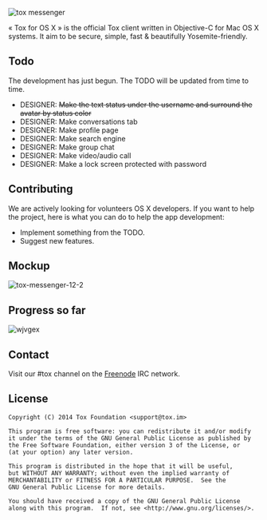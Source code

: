 ![tox messenger](https://cloud.githubusercontent.com/assets/2057765/5236781/1344dc32-784f-11e4-937a-15a655c79389.jpg)

« Tox for OS X » is the official Tox client written in Objective-C for Mac OS X systems. It aim to be secure, simple, fast & beautifully Yosemite-friendly.

Todo
-------

The development has just begun. The TODO will be updated from time to time.

- DESIGNER: <del>Make the text status under the username and surround the avatar by status color</del>
- DESIGNER: Make conversations tab
- DESIGNER: Make profile page
- DESIGNER: Make search engine
- DESIGNER: Make group chat
- DESIGNER: Make video/audio call
- DESIGNER: Make a lock screen protected with password

Contributing
------------

We are actively looking for volunteers OS X developers. If you want to help the project, here is what you can do to help the app development:
- Implement something from the TODO.
- Suggest new features.

Mockup
-------

![tox-messenger-12-2](https://cloud.githubusercontent.com/assets/2057765/5236993/d23fd7a0-7862-11e4-973b-4248c2f9bdd9.png)

Progress so far
-----------
![wjvgex](https://cloud.githubusercontent.com/assets/2031258/5236895/5f22d94a-7810-11e4-9713-c4500307c34a.png)

Contact
-------

Visit our #tox channel on the [Freenode](https://freenode.net/) IRC network.

License
-------

    Copyright (C) 2014 Tox Foundation <support@tox.im>

    This program is free software: you can redistribute it and/or modify
    it under the terms of the GNU General Public License as published by
    the Free Software Foundation, either version 3 of the License, or
    (at your option) any later version.

    This program is distributed in the hope that it will be useful,
    but WITHOUT ANY WARRANTY; without even the implied warranty of
    MERCHANTABILITY or FITNESS FOR A PARTICULAR PURPOSE.  See the
    GNU General Public License for more details.

    You should have received a copy of the GNU General Public License
    along with this program.  If not, see <http://www.gnu.org/licenses/>.
    
